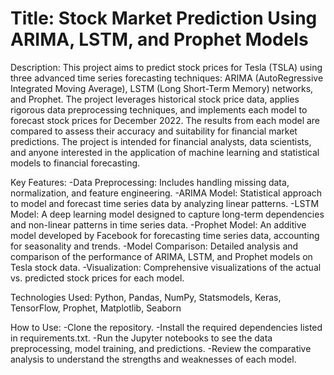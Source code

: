 # Title: Stock Market Prediction Using ARIMA, LSTM, and Prophet Models

Description: This project aims to predict stock prices for Tesla (TSLA) using three advanced time series forecasting techniques: ARIMA (AutoRegressive Integrated Moving Average), LSTM (Long Short-Term Memory) networks, and Prophet. The project leverages historical stock price data, applies rigorous data preprocessing techniques, and implements each model to forecast stock prices for December 2022. The results from each model are compared to assess their accuracy and suitability for financial market predictions. The project is intended for financial analysts, data scientists, and anyone interested in the application of machine learning and statistical models to financial forecasting.

Key Features:
	-Data Preprocessing: Includes handling missing data, normalization, and feature engineering.
	-ARIMA Model: Statistical approach to model and forecast time series data by analyzing linear patterns.
	-LSTM Model: A deep learning model designed to capture long-term dependencies and non-linear patterns in time series data.
	-Prophet Model: An additive model developed by Facebook for forecasting time series data, accounting for seasonality and trends.
	-Model Comparison: Detailed analysis and comparison of the performance of ARIMA, LSTM, and Prophet models on Tesla stock data.
	-Visualization: Comprehensive visualizations of the actual vs. predicted stock prices for each model.
	
Technologies Used:
	Python,
	Pandas, NumPy,
	Statsmodels, Keras, TensorFlow,
	Prophet,
	Matplotlib, Seaborn

How to Use:
	-Clone the repository.
	-Install the required dependencies listed in requirements.txt.
	-Run the Jupyter notebooks to see the data preprocessing, model training, and predictions.
	-Review the comparative analysis to understand the strengths and weaknesses of each model.
